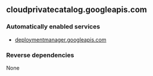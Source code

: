## cloudprivatecatalog.googleapis.com

### Automatically enabled services

* [deploymentmanager.googleapis.com](../deploymentmanager.googleapis.com/)

### Reverse dependencies

None
